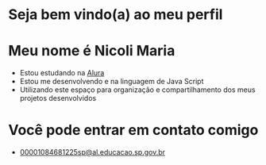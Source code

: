 # Seja bem vindo(a) ao meu perfil

# Meu nome é Nicoli Maria

- Estou estudando na [Alura](https://www.alura.com.br/)
-  Estou me desenvolvendo e na linguagem de Java Script
-  Utilizando este espaço para organização e compartilhamento dos meus projetos desenvolvidos

# Você pode entrar em contato comigo

- 00001084681225sp@al.educacao.sp.gov.br
